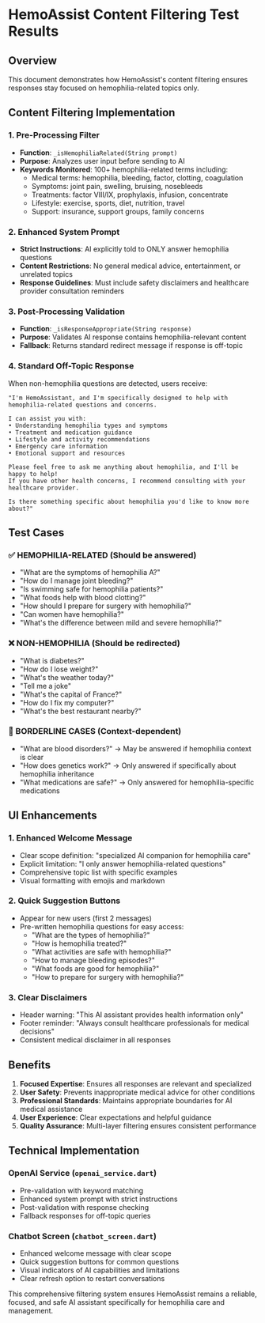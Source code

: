 # HemoAssist Content Filtering Test Results

## Overview
This document demonstrates how HemoAssist's content filtering ensures responses stay focused on hemophilia-related topics only.

## Content Filtering Implementation

### 1. Pre-Processing Filter
- **Function**: `_isHemophiliaRelated(String prompt)`
- **Purpose**: Analyzes user input before sending to AI
- **Keywords Monitored**: 100+ hemophilia-related terms including:
  - Medical terms: hemophilia, bleeding, factor, clotting, coagulation
  - Symptoms: joint pain, swelling, bruising, nosebleeds
  - Treatments: factor VIII/IX, prophylaxis, infusion, concentrate
  - Lifestyle: exercise, sports, diet, nutrition, travel
  - Support: insurance, support groups, family concerns

### 2. Enhanced System Prompt
- **Strict Instructions**: AI explicitly told to ONLY answer hemophilia questions
- **Content Restrictions**: No general medical advice, entertainment, or unrelated topics
- **Response Guidelines**: Must include safety disclaimers and healthcare provider consultation reminders

### 3. Post-Processing Validation
- **Function**: `_isResponseAppropriate(String response)`
- **Purpose**: Validates AI response contains hemophilia-relevant content
- **Fallback**: Returns standard redirect message if response is off-topic

### 4. Standard Off-Topic Response
When non-hemophilia questions are detected, users receive:
```
"I'm HemoAssistant, and I'm specifically designed to help with hemophilia-related questions and concerns. 

I can assist you with:
• Understanding hemophilia types and symptoms
• Treatment and medication guidance  
• Lifestyle and activity recommendations
• Emergency care information
• Emotional support and resources

Please feel free to ask me anything about hemophilia, and I'll be happy to help! 
If you have other health concerns, I recommend consulting with your healthcare provider.

Is there something specific about hemophilia you'd like to know more about?"
```

## Test Cases

### ✅ HEMOPHILIA-RELATED (Should be answered)
- "What are the symptoms of hemophilia A?"
- "How do I manage joint bleeding?"
- "Is swimming safe for hemophilia patients?"
- "What foods help with blood clotting?"
- "How should I prepare for surgery with hemophilia?"
- "Can women have hemophilia?"
- "What's the difference between mild and severe hemophilia?"

### ❌ NON-HEMOPHILIA (Should be redirected)
- "What is diabetes?"
- "How do I lose weight?"
- "What's the weather today?"
- "Tell me a joke"
- "What's the capital of France?"
- "How do I fix my computer?"
- "What's the best restaurant nearby?"

### 🤔 BORDERLINE CASES (Context-dependent)
- "What are blood disorders?" → May be answered if hemophilia context is clear
- "How does genetics work?" → Only answered if specifically about hemophilia inheritance
- "What medications are safe?" → Only answered for hemophilia-specific medications

## UI Enhancements

### 1. Enhanced Welcome Message
- Clear scope definition: "specialized AI companion for hemophilia care"
- Explicit limitation: "I only answer hemophilia-related questions"
- Comprehensive topic list with specific examples
- Visual formatting with emojis and markdown

### 2. Quick Suggestion Buttons
- Appear for new users (first 2 messages)
- Pre-written hemophilia questions for easy access:
  - "What are the types of hemophilia?"
  - "How is hemophilia treated?"
  - "What activities are safe with hemophilia?"
  - "How to manage bleeding episodes?"
  - "What foods are good for hemophilia?"
  - "How to prepare for surgery with hemophilia?"

### 3. Clear Disclaimers
- Header warning: "This AI assistant provides health information only"
- Footer reminder: "Always consult healthcare professionals for medical decisions"
- Consistent medical disclaimer in all responses

## Benefits

1. **Focused Expertise**: Ensures all responses are relevant and specialized
2. **User Safety**: Prevents inappropriate medical advice for other conditions
3. **Professional Standards**: Maintains appropriate boundaries for AI medical assistance
4. **User Experience**: Clear expectations and helpful guidance
5. **Quality Assurance**: Multi-layer filtering ensures consistent performance

## Technical Implementation

### OpenAI Service (`openai_service.dart`)
- Pre-validation with keyword matching
- Enhanced system prompt with strict instructions
- Post-validation with response checking
- Fallback responses for off-topic queries

### Chatbot Screen (`chatbot_screen.dart`)
- Enhanced welcome message with clear scope
- Quick suggestion buttons for common questions
- Visual indicators of AI capabilities and limitations
- Clear refresh option to restart conversations

This comprehensive filtering system ensures HemoAssist remains a reliable, focused, and safe AI assistant specifically for hemophilia care and management.
